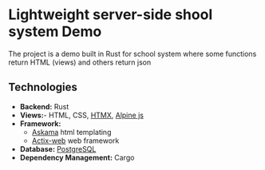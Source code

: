 # Lightweight server-side shool system Demo 

The project is a demo built in Rust for school system where some functions return HTML (views) 
and others return json 

## Technologies 
- **Backend:** Rust 
- **Views:**- HTML, CSS, [HTMX](https://htmx.org/), [Alpine js](https://alpinejs.dev/)
- **Framework:**
   - [Askama](https://github.com/askama-rs/askama) html templating
   - [Actix-web](https://actix.rs/) web framework  
- **Database:** [PostgreSQL](https://www.postgresql.org/)
- **Dependency Management:** Cargo

